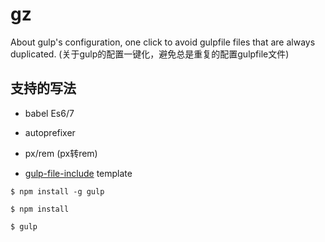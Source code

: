 # gz

About gulp's configuration, one click to avoid gulpfile files that are always duplicated.
(关于gulp的配置一键化，避免总是重复的配置gulpfile文件)

## 支持的写法

* babel Es6/7

* autoprefixer 

* px/rem (px转rem)

* [gulp-file-include](https://www.npmjs.com/package/gulp-file-include) template

```
$ npm install -g gulp

$ npm install

$ gulp
```

<!-- The dist directory is a preview file.-->